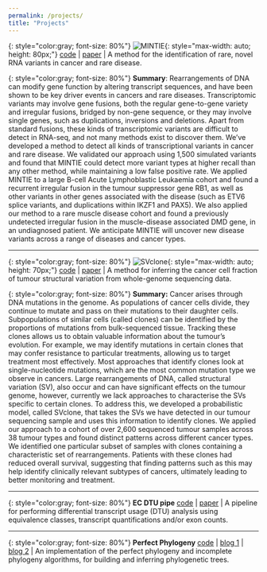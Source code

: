 ```yaml
---
permalink: /projects/
title: "Projects"
---
```



{: style="color:gray; font-size: 80%"}
![MINTIE](https://raw.githubusercontent.com/Oshlack/MINTIE/master/img/mintie_logo.png){: style="max-width: auto; height: 80px;"}
[code](https://github.com/Oshlack/MINTIE) | [paper](https://genomebiology.biomedcentral.com/articles/10.1186/s13059-021-02507-8) | A method for the identification of rare, novel RNA variants in cancer and rare disease.

{: style="color:gray; font-size: 80%"}
**Summary**: Rearrangements of DNA can modify gene function by altering transcript sequences, and have been shown to be key driver events in cancers and rare diseases. Transcriptomic variants may involve gene fusions, both the regular gene-to-gene variety and irregular fusions, bridged by non-gene sequence, or they may involve single genes, such as duplications, inversions and deletions. Apart from standard fusions, these kinds of transcriptomic variants are difficult to detect in RNA-seq, and not many methods exist to discover them. We’ve developed a method to detect all kinds of transcriptional variants in cancer and rare disease. We validated our approach using 1,500 simulated variants and found that MINTIE could detect more variant types at higher recall than any other method, while maintaining a low false positive rate. We applied MINTIE to a large B-cell Acute Lymphoblastic Leukaemia cohort and found a recurrent irregular fusion in the tumour suppressor gene RB1, as well as other variants in other genes associated with the disease (such as ETV6 splice variants, and duplications within IKZF1 and PAX5). We also applied our method to a rare muscle disease cohort and found a previously undetected irregular fusion in the muscle-disease associated DMD gene, in an undiagnosed patient. We anticipate MINTIE will uncover new disease variants across a range of diseases and cancer types.

---

{: style="color:gray; font-size: 80%"}
![SVclone](https://raw.githubusercontent.com/mcmero/SVclone/master/img/svclone_logo.png){: style="max-width: auto; height: 70px;"}
[code](https://github.com/mcmero/SVclone) | [paper](https://www.nature.com/articles/s41467-020-14351-8) | A method for inferring the cancer cell fraction of tumour structural variation from whole-genome sequencing data.

{: style="color:gray; font-size: 80%"}
**Summary:** Cancer arises through DNA mutations in the genome. As populations of cancer cells divide, they continue to mutate and pass on their mutations to their daughter cells. Subpopulations of similar cells (called clones) can be identified by the proportions of mutations from bulk-sequenced tissue. Tracking these clones allows us to obtain valuable information about the tumour’s evolution. For example, we may identify mutations in certain clones that may confer resistance to particular treatments, allowing us to target treatment most effectively. Most approaches that identify clones look at single-nucleotide mutations, which are the most common mutation type we observe in cancers. Large rearrangements of DNA, called structural variation (SV), also occur and can have significant effects on the tumour genome, however, currently we lack approaches to characterise the SVs specific to certain clones. To address this, we developed a probabilistic model, called SVclone, that takes the SVs we have detected in our tumour sequencing sample and uses this information to identify clones. We applied our approach to a cohort of over 2,600 sequenced tumour samples across 38 tumour types and found distinct patterns across different cancer types. We identified one particular subset of samples with clones containing a characteristic set of rearrangements. Patients with these clones had reduced overall survival, suggesting that finding patterns such as this may help identify clinically relevant subtypes of cancers, ultimately leading to better monitoring and treatment.

---

{: style="color:gray; font-size: 80%"}
**EC DTU pipe**
[code](https://github.com/Oshlack/ec-dtu-pipe) | [paper](https://f1000research.com/articles/8-265/v2) | A pipeline for performing differential transcript usage (DTU) analysis using equivalence classes, transcript quantifications and/or exon counts.

---

{: style="color:gray; font-size: 80%"}
**Perfect Phylogeny**
[code](https://github.com/mcmero/perfect_phylogeny) | [blog 1](/blog/Perfect-phylogeny/) | [blog 2](/blog/The-problem-with-perfect-phylogenies/) | An implementation of the perfect phylogeny and incomplete phylogeny algorithms, for building and inferring phylogenetic trees.
